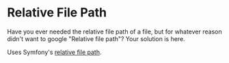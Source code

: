 # Relative File Path
Have you ever needed the relative file path of a file,
but for whatever reason didn't want to google "Relative file path"?
Your solution is here.

Uses Symfony's [relative file path](https://symfony.com/doc/current/components/filesystem/introduction.html#installation).